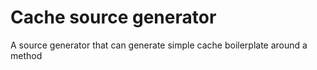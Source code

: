 # Cache source generator
A source generator that can generate simple cache boilerplate around a method
